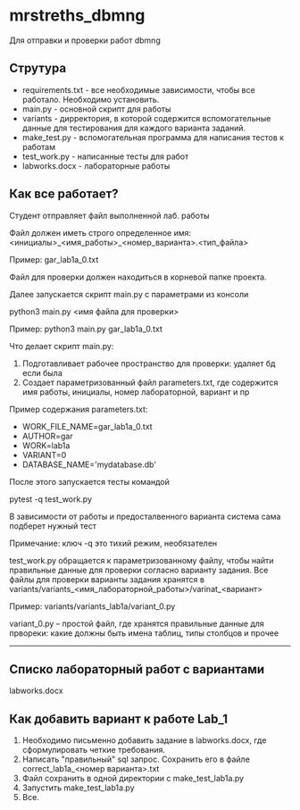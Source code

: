 # mrstreths_dbmng

Для отправки и проверки работ dbmng

## Струтура

- requirements.txt \- все необходимые зависимости, чтобы все работало. Необходимо установить.
- main.py \- основной скрипт для работы
- variants \- дирректория, в которой содержится вспомогательные данные для тестирования для каждого варианта заданий. 
- make\_test.py \- вспомогательная программа для написания тестов к работам
- test\_work.py \- написанные тесты для работ
- labworks.docx \- лабораторные работы

## Как все работает?
Студент отправляет файл выполненной лаб. работы

Файл должен иметь строго определенное имя:
  <инициалы>\_<имя\_работы>\_<номер\_варианта>.<тип\_файла>
  
  Пример: gar\_lab1a\_0.txt
  
Файл для проверки должен находиться в корневой папке проекта.

Далее запускается скрипт main.py с параметрами из консоли

python3 main.py <имя файла для проверки>

Пример: python3 main.py gar\_lab1a\_0.txt

Что делает скрипт main.py:
1.	Подготавливает рабочее пространство для проверки: удаляет бд если была
2.	Создает параметризованный файл parameters.txt, где содержится имя работы, инициалы, номер лабораторной, вариант и пр

Пример содержания parameters.txt:
- WORK\_FILE\_NAME=gar\_lab1a\_0.txt
- AUTHOR=gar
- WORK=lab1a
- VARIANT=0
- DATABASE_NAME='mydatabase.db'

После этого запускается тесты командой

  pytest -q test_work.py
  
В зависимости от работы и предосталвенного варианта система сама подберет нужный тест

Примечание: ключ -q это тихий режим, необязателен

test_work.py обращается к параметризованному файлу, чтобы найти правильные данные для проверки согласно варианту задания.
Все файлы для проверки варианты задания хранятся в variants/variants\_<имя\_лабораторной\_работы>/varinat\_<вариант>

Пример: variants/variants\_lab1a/variant\_0.py

variant\_0.py – простой файл, где хранятся правильные данные для првореки: какие должны быть имена таблиц, типы столбцов и прочее

--- 

## Списко лабораторный работ с вариантами

labworks.docx 

## Как добавить вариант к работе Lab\_1

1. Необходимо письменно добавить задание в labworks.docx, где сформулировать четкие требования. 
2. Написать "правильный" sql запрос. Сохранить его в файле correct\_lab1a\_<номер варианта>.txt
3. Файл сохранить в одной директории с make\_test\_lab1a.py
4. Запустить make\_test\_lab1a.py
5. Все.
